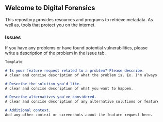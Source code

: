 ## Welcome to Digital Forensics

This repository provides resources and programs to retrieve metadata. As well as, tools that protect you on the internet.

### Issues

If you have any problems or have found potential vulnerabilities, please write a description of the problem in the issue tab.

```markdown
Template

# Is your feature request related to a problem? Please describe.
A clear and concise description of what the problem is. Ex. I'm always frustrated when [...]

# Describe the solution you'd like.
A clear and concise description of what you want to happen.

# Describe alternatives you've considered.
A clear and concise description of any alternative solutions or features you've considered.

# Additional context.
Add any other context or screenshots about the feature request here.

```
